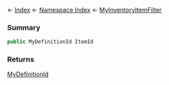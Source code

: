 ← [Index](Api-Index) ← [Namespace Index](Namespace-Index) ← [MyInventoryItemFilter](Sandbox.ModAPI.Ingame.MyInventoryItemFilter)

### Summary

```csharp
public MyDefinitionId ItemId
```

### Returns

[MyDefinitionId](VRage.Game.MyDefinitionId)

